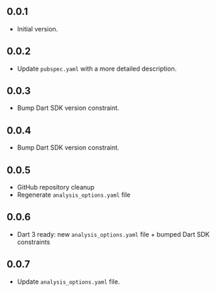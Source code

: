 ## 0.0.1

- Initial version.

## 0.0.2

- Update `pubspec.yaml` with a more detailed description.

## 0.0.3

- Bump Dart SDK version constraint.

## 0.0.4

- Bump Dart SDK version constraint.

## 0.0.5

- GitHub repository cleanup
- Regenerate `analysis_options.yaml` file

## 0.0.6

- Dart 3 ready: new `analysis_options.yaml` file + bumped Dart SDK constraints

## 0.0.7

- Update `analysis_options.yaml` file.
